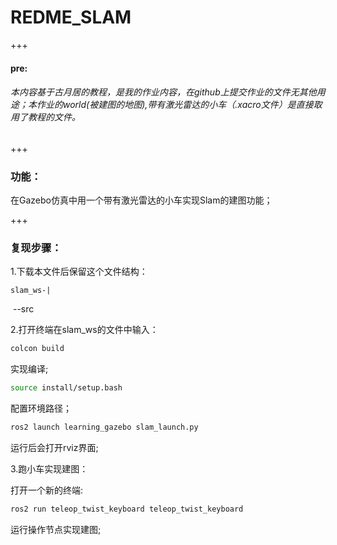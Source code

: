 # REDME_SLAM

+++

#### pre:

###### 本内容基于古月居的教程，是我的作业内容，在github上提交作业的文件无其他用途；本作业的world(被建图的地图),带有激光雷达的小车（.xacro文件）是直接取用了教程的文件。

+++

### 功能：

在Gazebo仿真中用一个带有激光雷达的小车实现Slam的建图功能；

+++

### 复现步骤：

1.下载本文件后保留这个文件结构：

 	slam_ws-|

​		--src

2.打开终端在slam_ws的文件中输入：

```bash
colcon build
```

实现编译;

```bash
source install/setup.bash
```

配置环境路径；

```bash
ros2 launch learning_gazebo slam_launch.py
```

运行后会打开rviz界面;

3.跑小车实现建图：

打开一个新的终端:

```bash
ros2 run teleop_twist_keyboard teleop_twist_keyboard
```

运行操作节点实现建图;





